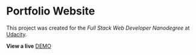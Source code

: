 # Portfolio Website
This project was created for the _Full Stack Web Developer Nanodegree_ at [Udacity](https://www.udacity.com/degrees/full-stack-web-developer-nanodegree--nd004).

**View a live** [DEMO](https://alimahmoud7.github.io/Portfolio-Website-FSND-Udacity/index.html)

